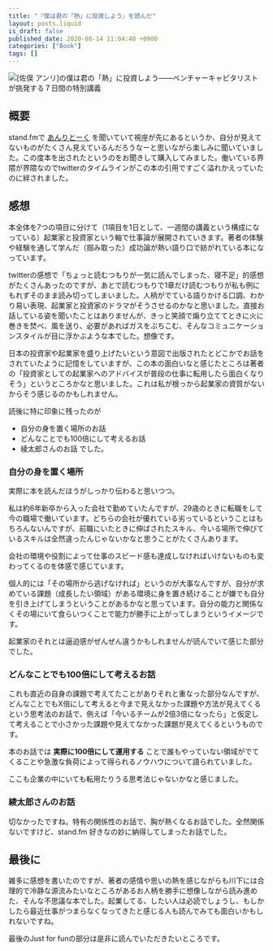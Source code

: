 ```yaml
---
title: "『僕は君の「熱」に投資しよう』を読んだ"
layout: posts.liquid
is_draft: false
published_date: 2020-08-14 11:04:48 +0900
categories: ["Book"]
tags: []
---
```


![[佐俣 アンリ]の僕は君の「熱」に投資しよう――ベンチャーキャピタリストが挑発する７日間の特別講義](https://m.media-amazon.com/images/I/51R6Pi-r66L.jpg)
## 概要
stand.fmで [あんりとーく](https://stand.fm/channels/5e3c0744122b2506b1a3b340) を聞いていて視座が先にあるというか、自分が見えてないものがたくさん見えているんだろうなーと思いながら楽しみに聞いていました。この度本を出されたというのをお聞きして購入してみました。働いている界隈が界隈なのでtwitterのタイムラインがこの本の引用ですごく溢れかえっていたのに絆されました。

## 感想
本全体を7つの項目に分けて（1項目を1日として、一週間の講義という構成になっている）起業家と投資家という軸で仕事論が展開されていきます。著者の体験や経験を通して学んだ（掴み取った）成功論が熱い語り口で紡がれている本になっています。

twitterの感想で「ちょっと読むつもりが一気に読んでしまった、寝不足」的感想がたくさんあったのですが、あとで読むつもりで1章だけ読むつもりが私も例にもれずそのまま読み切ってしまいました。人柄がでている語りかける口調、わかり易い表現、起業家と投資家のドラマがそうさせるのかなと思いました。直接お話している姿を聞いたことはありませんが、きっと笑顔で煽り立ててときに火に巻きを焚べ、風を送り、必要があればガスをぶちこむ、そんなコミュニケーションスタイルが目に浮かぶような本でした。想像です。

日本の投資家や起業家を盛り上げたいという意図で出版されたとどこかでお話をされていたように記憶をしていますが、この本の面白いなと感じたところは著者の「投資家としての起業家へのアドバイスが普段の仕事に転用したら面白くなりそう」というところかなと思いました。これは私が根っから起業家の資質がないからそう感じるのかもしれません。

読後に特に印象に残ったのが

- 自分の身を置く場所のお話
- どんなことでも100倍にして考えるお話
- 綾太郎さんのお話
でした。

### 自分の身を置く場所
実際に本を読んだほうがしっかり伝わると思いつつ。

私は約6年新卒から入った会社で勤めていたんですが、29歳のときに転職をして今の職場で働いています。どちらの会社が優れている劣っているということはもちろんないんですが、前職にいたときに伸ばされたスキル、今いる場所で伸びているスキルは全然違ったんじゃないかなと思うことがたくさんあります。

会社の環境や役割によって仕事のスピード感も達成しなければいけないものも変わってくるのを体感で感じています。

個人的には「その場所から逃げなければ」というのが大事なんですが、自分が求めている課題（成長したい領域）がある環境に身を置き続けることが嫌でも自分を引き上げてしまうということがあるかなと思っています。自分の能力と関係なくその場にいて食らいつくことで能力が勝手に上がってしまうというイメージです。

起業家のそれとは逼迫感がぜんぜん違うかもしれませんが読んでいて感じた部分でした。

### どんなことでも100倍にして考えるお話
これも直近の自身の課題で考えてたことがありそれと重なった部分なんですが、どんなことでもX倍にして考えると今まで見えなかった課題や方法が見えてくるという思考法のお話で、例えば「今いるチームが2倍3倍になったら」と仮定して考えることで小さかった課題や見えてなかった課題が見えてくるというものです。

本のお話では **実際に100倍にして運用する** ことで誰もやっていない領域がでてくることや急激な負荷によって得られるノウハウについて語られていました。

ここも企業の中にいても転用たりうる思考法じゃないかなと感じました。

### 綾太郎さんのお話
切なかったですね。特有の関係性のお話で、胸が熱くなるお話でした。全然関係ないですけど、stand.fm 好きなの妙に納得してしまったお話でした。

## 最後に
雑多に感想を書いたのですが、著者の感情や思いの熱を感じながらも川下には合理的で冷静な源流みたいなところがあるお人柄を勝手に想像しながら読み進めた、そんな不思議な本でした。起業してる、したい人は必読でしょうし、もしかしたら最近仕事がつまらなくなってきたと感じる人も読んでみても面白いかもしれないですね。

最後のJust for funの部分は是非に読んでいただきたいところです。


